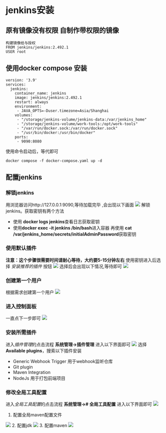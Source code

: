 # jenkins安装
## 原有镜像没有权限 自制作带权限的镜像
```
构建镜像给与授权
FROM jenkins/jenkins:2.492.1
USER root
```
## 使用docker compose 安装
```
version: '3.9'
services:
  jenkins:
    container_name: jenkins
    image: jenkins/jenkins:2.492.1
    restart: always
    environment:
     - JAVA_OPTS=-Duser.timezone=Asia/Shanghai
    volumes:
     - "/storage/jenkins-volume/jenkins-data:/var/jenkins_home"
     - "/storage/jenkins-volume/work-tools:/opt/work-tools"
     - "/var/run/docker.sock:/var/run/docker.sock"
     - "/usr/bin/docker:/usr/bin/docker"
    ports:
     - 9090:8080
```
使用命令启动后，等代即可  
```
docker compose -f docker-compose.yaml up -d
```
## 配置jenkins
### 解锁jenkins
用浏览器访问http://127.0.0.1:9090,等待加载完毕 ,会出现以下画面
![](../../image/jenkins-install/0.png)
解锁jenkins。获取密钥有两个方法
- 使用 **docker logs jenkins**查看日志获取密钥
- 使用**docker exec -it jenkins /bin/bash**进入容器 再使用 **cat /var/jenkins_home/secrets/initialAdminPassword**获取密钥
### 使用默认插件
**注意：这个步骤很需要时间请耐心等待，大约要5-15分钟左右**
使用密钥进入后选择 *安装推荐的插件*  按钮
![](../../image/jenkins-install/1.png)
选择后会出现以下情况,等待即可
![](../../image/jenkins-install/2.png)
### 创建第一个用户
根据需求创建第一个用户
![](../../image/jenkins-install/3.png)
### 进入控制面板
一直点下一步即可
![](../../image/jenkins-install/4.png)
### 安装所需插件
进入*插件管理*的点击流程
**系统管理->插件管理**
进入以下界面即可
![](../../image/jenkins-install/5.png)
选择 **Available plugins**，搜索以下插件安装
- Generic Webhook Trigger 用于webhook监听仓库
- Git plugin 
- Maven Integration
- NodeJs 用于打包前端项目
### 修改全局工具配置
进入*全局工具配置*的点击流程
**系统管理-># 全局工具配置**
进入以下界面即可
![](../../image/jenkins-install/6.png)
1. 配置全局maven配置文件

![](../../image/jenkins-install/7.png)
 2. 配置jdk
 ![](../../image/jenkins-install/8.png)
 3. 配置maven
 ![](../../image/jenkins-install/9.png)